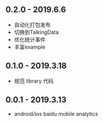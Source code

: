 ## 0.2.0 - 2019.6.6

* 自动化打包发布
* 切换到TalkingData
* 优化统计事件
* 丰富example

## 0.1.0 - 2019.3.18

* 规范 library 代码

## 0.0.1 - 2019.3.13

* android/ios baidu mobile analytics
